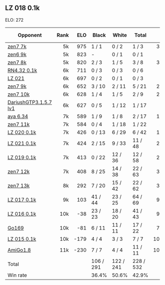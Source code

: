 ## LZ 018 0.1k ##

ELO: 272

Opponent | Rank | ELO | Black | White | Total | Win rate
---------|-----:|----:|-------|-------|-------|-------:
[zen7 7k](zen7%207k.md) | 5k | 975 | 1 / 1 | 0 / 2 | 1 / 3 | 33.3%
[zen6 9k](zen6%209k.md) | 5k | 823 | - | 0 / 1 | 0 / 1 | 0.0%
[zen7 8k](zen7%208k.md) | 5k | 820 | 2 / 3 | 1 / 5 | 3 / 8 | 37.5%
[RN4.32 0.1k](RN4.32%200.1k.md) | 6k | 711 | 0 / 3 | 0 / 3 | 0 / 6 | 0.0%
[LZ 021](LZ%20021.md) | 6k | 697 | 0 / 2 | 0 / 1 | 0 / 3 | 0.0%
[zen7 9k](zen7%209k.md) | 6k | 652 | 3 / 10 | 2 / 11 | 5 / 21 | 23.8%
[zen7 10k](zen7%2010k.md) | 6k | 628 | 1 / 4 | 1 / 5 | 2 / 9 | 22.2%
[DariushGTP3.1.5.7 lv1](DariushGTP3.1.5.7%20lv1.md) | 6k | 627 | 0 / 5 | 1 / 12 | 1 / 17 | 5.9%
[aya 6.34](aya%206.34.md) | 7k | 589 | 1 / 9 | 1 / 8 | 2 / 17 | 11.8%
[zen7 11k](zen7%2011k.md) | 7k | 584 | 0 / 4 | 1 / 18 | 1 / 22 | 4.5%
[LZ 020 0.1k](LZ%20020%200.1k.md) | 7k | 426 | 0 / 13 | 6 / 29 | 6 / 42 | 14.3%
[LZ 021 0.1k](LZ%20021%200.1k.md) | 7k | 424 | 2 / 15 | 9 / 33 | 11 / 48 | 22.9%
[LZ 019 0.1k](LZ%20019%200.1k.md) | 7k | 413 | 0 / 22 | 12 / 36 | 12 / 58 | 20.7%
[zen7 12k](zen7%2012k.md) | 7k | 408 | 8 / 25 | 14 / 38 | 22 / 63 | 34.9%
[zen7 13k](zen7%2013k.md) | 8k | 292 | 7 / 20 | 15 / 42 | 22 / 62 | 35.5%
[LZ 017 0.1k](LZ%20017%200.1k.md) | 9k | 103 | 41 / 44 | 23 / 25 | 64 / 69 | 92.8%
[LZ 016 0.1k](LZ%20016%200.1k.md) | 10k | -38 | 23 / 23 | 18 / 20 | 41 / 43 | 95.3%
[Go169](Go169.md) | 10k | -81 | 6 / 11 | 11 / 11 | 17 / 22 | 77.3%
[LZ 015 0.1k](LZ%20015%200.1k.md) | 10k | -179 | 4 / 4 | 3 / 3 | 7 / 7 | 100.0%
[AmiGo1.8](AmiGo1.8.md) | 11k | -230 | 7 / 7 | 4 / 4 | 11 / 11 | 100.0%
Total | | | 106 / 291 | 122 / 241 | 228 / 532 | 
Win rate| | | 36.4% | 50.6% | 42.9% | 
